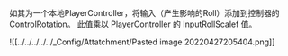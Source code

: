 

如其为一个本地PlayerController，将输入（产生影响的Roll）添加到控制器的ControlRotation。
此值乘以 PlayerController 的 InputRollScalef 值。


![[../../../../../_Config/Attatchment/Pasted image 20220427205404.png]]